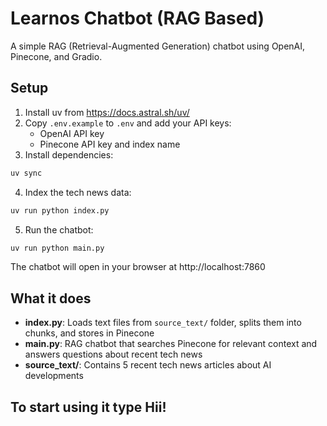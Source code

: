 # Learnos Chatbot (RAG Based)

A simple RAG (Retrieval-Augmented Generation) chatbot using OpenAI, Pinecone, and Gradio.

## Setup

1. Install uv from https://docs.astral.sh/uv/
2. Copy `.env.example` to `.env` and add your API keys:
   - OpenAI API key
   - Pinecone API key and index name
3. Install dependencies:

```bash
uv sync
```

4. Index the tech news data:

```bash
uv run python index.py
```

5. Run the chatbot:

```bash
uv run python main.py
```

The chatbot will open in your browser at http://localhost:7860

## What it does

- **index.py**: Loads text files from `source_text/` folder, splits them into chunks, and stores in Pinecone
- **main.py**: RAG chatbot that searches Pinecone for relevant context and answers questions about recent tech news
- **source_text/**: Contains 5 recent tech news articles about AI developments


## To start using it type Hii!
